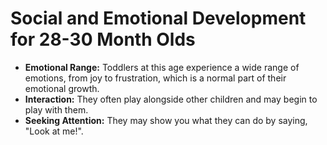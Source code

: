 
# Social and Emotional Development for 28-30 Month Olds

*   **Emotional Range:** Toddlers at this age experience a wide range of emotions, from joy to frustration, which is a normal part of their emotional growth.
*   **Interaction:** They often play alongside other children and may begin to play with them.
*   **Seeking Attention:** They may show you what they can do by saying, "Look at me!".
